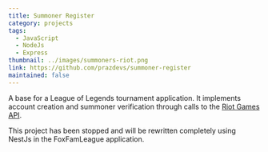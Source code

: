 ```yaml
---
title: Summoner Register
category: projects
tags:
  - JavaScript
  - NodeJs
  - Express
thumbnail: ../images/summoners-riot.png
link: https://github.com/prazdevs/summoner-register
maintained: false
---
```


A base for a League of Legends tournament application. It implements account creation and summoner verification through calls to the [Riot Games API](https://developer.riotgames.com/).

This project has been stopped and will be rewritten completely using NestJs in the FoxFamLeague application.
